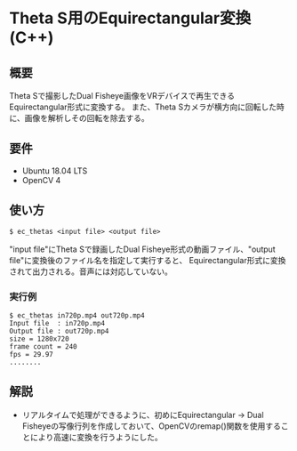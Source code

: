 # Theta S用のEquirectangular変換(C++)

## 概要

Theta Sで撮影したDual Fisheye画像をVRデバイスで再生できるEquirectangular形式に変換する。
また、Theta Sカメラが横方向に回転した時に、画像を解析しその回転を除去する。

## 要件
- Ubuntu 18.04 LTS
- OpenCV 4

## 使い方

`$ ec_thetas <input file> <output file>`

"input file"にTheta Sで録画したDual Fisheye形式の動画ファイル、"output file"に変換後のファイル名を指定して実行すると、
Equirectangular形式に変換されて出力される。音声には対応していない。


### 実行例
```
$ ec_thetas in720p.mp4 out720p.mp4
Input file  : in720p.mp4
Output file : out720p.mp4
size = 1280x720
frame count = 240
fps = 29.97
........
```

## 解説

- リアルタイムで処理ができるように、初めにEquirectangular → Dual Fisheyeの写像行列を作成しておいて、OpenCVのremap()関数を使用することにより高速に変換を行うようにした。
